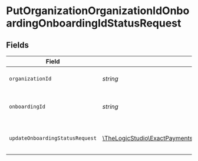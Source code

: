 # PutOrganizationOrganizationIdOnboardingOnboardingIdStatusRequest


## Fields

| Field                                                                                                                             | Type                                                                                                                              | Required                                                                                                                          | Description                                                                                                                       |
| --------------------------------------------------------------------------------------------------------------------------------- | --------------------------------------------------------------------------------------------------------------------------------- | --------------------------------------------------------------------------------------------------------------------------------- | --------------------------------------------------------------------------------------------------------------------------------- |
| `organizationId`                                                                                                                  | *string*                                                                                                                          | :heavy_check_mark:                                                                                                                | The Organization identifier.                                                                                                      |
| `onboardingId`                                                                                                                    | *string*                                                                                                                          | :heavy_check_mark:                                                                                                                | The Onboarding Application identifier.                                                                                            |
| `updateOnboardingStatusRequest`                                                                                                   | [\TheLogicStudio\ExactPayments\Models\Shared\UpdateOnboardingStatusRequest](../../Models/Shared/UpdateOnboardingStatusRequest.md) | :heavy_check_mark:                                                                                                                | The new status and the change reason                                                                                              |